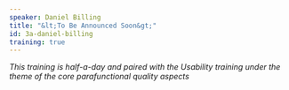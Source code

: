 ```yaml
---
speaker: Daniel Billing
title: "&lt;To Be Announced Soon&gt;"
id: 3a-daniel-billing
training: true
---
```

<i> This training is half-a-day and paired with the Usability training under the theme of the core parafunctional quality aspects</i>
